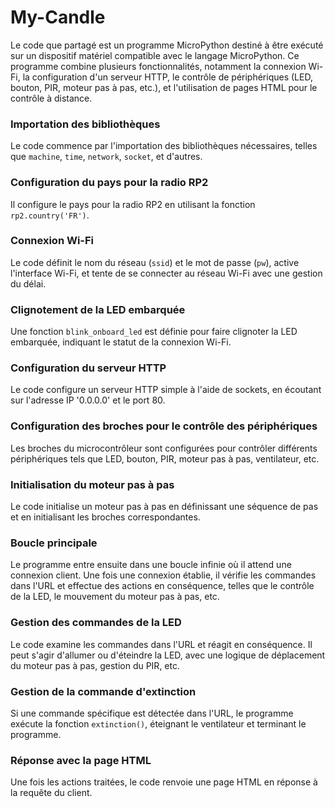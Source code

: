 # My-Candle

Le code que partagé est un programme MicroPython destiné à être exécuté sur un dispositif matériel compatible avec le langage MicroPython. Ce programme combine plusieurs fonctionnalités, notamment la connexion Wi-Fi, la configuration d'un serveur HTTP, le contrôle de périphériques (LED, bouton, PIR, moteur pas à pas, etc.), et l'utilisation de pages HTML pour le contrôle à distance.


### Importation des bibliothèques
Le code commence par l'importation des bibliothèques nécessaires, telles que `machine`, `time`, `network`, `socket`, et d'autres.

### Configuration du pays pour la radio RP2
Il configure le pays pour la radio RP2 en utilisant la fonction `rp2.country('FR')`.

### Connexion Wi-Fi
Le code définit le nom du réseau (`ssid`) et le mot de passe (`pw`), active l'interface Wi-Fi, et tente de se connecter au réseau Wi-Fi avec une gestion du délai.

### Clignotement de la LED embarquée
Une fonction `blink_onboard_led` est définie pour faire clignoter la LED embarquée, indiquant le statut de la connexion Wi-Fi.

### Configuration du serveur HTTP
Le code configure un serveur HTTP simple à l'aide de sockets, en écoutant sur l'adresse IP '0.0.0.0' et le port 80.

### Configuration des broches pour le contrôle des périphériques
Les broches du microcontrôleur sont configurées pour contrôler différents périphériques tels que LED, bouton, PIR, moteur pas à pas, ventilateur, etc.

### Initialisation du moteur pas à pas
Le code initialise un moteur pas à pas en définissant une séquence de pas et en initialisant les broches correspondantes.

### Boucle principale
Le programme entre ensuite dans une boucle infinie où il attend une connexion client. Une fois une connexion établie, il vérifie les commandes dans l'URL et effectue des actions en conséquence, telles que le contrôle de la LED, le mouvement du moteur pas à pas, etc.

### Gestion des commandes de la LED
Le code examine les commandes dans l'URL et réagit en conséquence. Il peut s'agir d'allumer ou d'éteindre la LED, avec une logique de déplacement du moteur pas à pas, gestion du PIR, etc.

### Gestion de la commande d'extinction
Si une commande spécifique est détectée dans l'URL, le programme exécute la fonction `extinction()`, éteignant le ventilateur et terminant le programme.

### Réponse avec la page HTML
Une fois les actions traitées, le code renvoie une page HTML en réponse à la requête du client.
